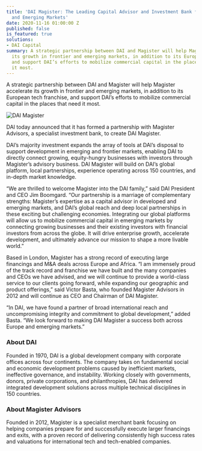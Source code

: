 ```yaml
---
title: 'DAI Magister: The Leading Capital Advisor and Investment Bank for International
  and Emerging Markets'
date: 2020-11-16 01:00:00 Z
published: false
is_featured: true
solutions:
- DAI Capital
summary: A strategic partnership between DAI and Magister will help Magister accelerate
  its growth in frontier and emerging markets, in addition to its European tech franchise,
  and support DAI’s efforts to mobilize commercial capital in the places that need
  it most.
---
```


A strategic partnership between DAI and Magister will help Magister accelerate its growth in frontier and emerging markets, in addition to its European tech franchise, and support DAI’s efforts to mobilize commercial capital in the places that need it most.

![DAI Magister](/uploads/magister.png)

<!--more-->

DAI today announced that it has formed a partnership with Magister Advisors, a specialist investment bank, to create DAI Magister.
 
DAI’s majority investment expands the array of tools at DAI’s disposal to support development in emerging and frontier markets, enabling DAI to directly connect growing, equity-hungry businesses with investors through Magister’s advisory business. DAI Magister will build on DAI’s global platform, local partnerships, experience operating across 150 countries, and in-depth market knowledge.

“We are thrilled to welcome Magister into the DAI family,” said DAI President and CEO Jim Boomgard. “Our partnership is a marriage of complementary strengths: Magister’s expertise as a capital advisor in developed and emerging markets, and DAI’s global reach and deep local partnerships in these exciting but challenging economies. Integrating our global platforms will allow us to mobilize commercial capital in emerging markets by connecting growing businesses and their existing investors with financial investors from across the globe. It will drive enterprise growth, accelerate development, and ultimately advance our mission to shape a more livable world.” 

Based in London, Magister has a strong record of executing large financings and M&A deals across Europe and Africa. “I am immensely proud of the track record and franchise we have built and the many companies and CEOs we have advised, and we will continue to provide a world-class service to our clients going forward, while expanding our geographic and product offerings,” said Victor Basta, who founded Magister Advisors in 2012 and will continue as CEO and Chairman of DAI Magister. 

“In DAI, we have found a partner of broad international reach and uncompromising integrity and commitment to global development,” added Basta. “We look forward to making DAI Magister a success both across Europe and emerging markets.”

<aside>
<h3>About DAI</h3>
<p>Founded in 1970, DAI is a global development company with corporate offices across four continents. The company takes on fundamental social and economic development problems caused by inefficient markets, ineffective governance, and instability. Working closely with governments, donors, private corporations, and philanthropies, DAI has delivered integrated development solutions across multiple technical disciplines in 150 countries.</p>

<h3>About Magister Advisors</h3>
<p>Founded in 2012, Magister is a specialist merchant bank focusing on helping companies prepare for and successfully execute larger financings and exits, with a proven record of delivering consistently high success rates and valuations for international tech and tech-enabled companies.</p>
</aside>
